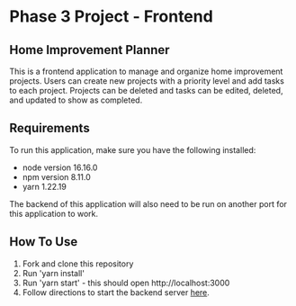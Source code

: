 # Phase 3 Project - Frontend
##  Home Improvement Planner
This is a frontend application to manage and organize home improvement projects. Users can create new projects with a priority level and add tasks to each project. Projects can be deleted and tasks can be edited, deleted, and updated to show as completed.

## Requirements
To run this application, make sure you have the following installed:
* node version 16.16.0
* npm version 8.11.0
* yarn 1.22.19

The backend of this application will also need to be run on another port for this application to work.

## How To Use
1. Fork and clone this repository
2. Run 'yarn install'
3. Run 'yarn start' - this should open http://localhost:3000
3. Follow directions to start the backend server [here](https://github.com/kyrstin-kempf/home-improvement-planner-backend).
